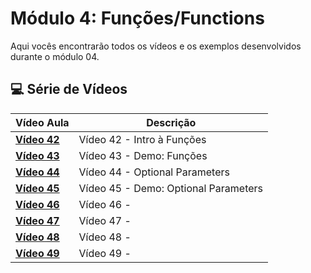 # Módulo 4: Funções/Functions

Aqui vocês encontrarão todos os vídeos e os exemplos desenvolvidos durante o módulo 04.

## 💻 Série de Vídeos

| Vídeo Aula | Descrição |
|---|---|
| **[Vídeo 42](https://youtu.be/AU7-s7Ucock)** | Vídeo 42 - Intro à Funções  |
| **[Vídeo 43](https://youtu.be/DHTQwvXcZOs)** | Vídeo 43 - Demo: Funções  |
| **[Vídeo 44](https://youtu.be/faHgw09dcsw)** | Vídeo 44 - Optional Parameters |
| **[Vídeo 45]()** | Vídeo 45 - Demo: Optional Parameters |
| **[Vídeo 46]()** | Vídeo 46 -  |
| **[Vídeo 47]()** | Vídeo 47 -  |
| **[Vídeo 48]()** | Vídeo 48 -  |
| **[Vídeo 49]()** | Vídeo 49 -  |
